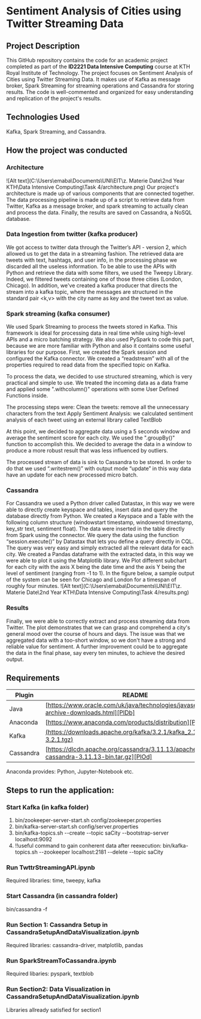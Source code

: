 # Sentiment Analysis of Cities using Twitter Streaming Data

## Project Description
This GitHub repository contains the code for an academic project completed as part of the __ID2221 Data Intensive Computing__ course at KTH Royal Institute of Technology. The project focuses on Sentiment Analysis of Cities using Twitter Streaming Data. It makes use of Kafka as message broker, Spark Streaming for streaming operations and Cassandra for storing results. The code is well-commented and organized for easy understanding and replication of the project's results.

## Technologies Used
Kafka, Spark Streaming, and Cassandra.

## How the project was conducted
### Architecture
![Alt text](C:\Users\emaba\Documents\UNI\EIT\z. Materie Date\2nd Year KTH\Data Intensive Computing\Task 4/architecture.png)
Our project's architecture is made up of various components that are connected together. The data processing pipeline is made up of a script to retrieve data from Twitter, Kafka as a message broker, and spark streaming to actually clean and process the data. Finally, the results are saved on Cassandra, a NoSQL database.

### Data Ingestion from twitter (kafka producer)
We got access to twitter data through the Twitter’s API - version 2, which allowed us to get the data in a streaming fashion. The retrieved data are tweets with text, hashtags, and user info, in the processing phase we discarded all the useless information. 
To be able to use the APIs with Python and retrieve the data with some filters, we used the Tweepy Library. Indeed, we filtered tweets containing one of those three cities (London, Chicago).
In addition, we've created a kafka producer that directs the stream into a kafka topic, where the messages are structured in the standard pair <k,v> with the city name as key and the tweet text as value.

### Spark streaming (kafka consumer)
We used Spark Streaming to process the tweets stored in Kafka. This framework is ideal for processing data in real time while using high-level APIs and a micro batching strategy.
We also used PySpark to code this part, because we are more familiar with  Python and also it contains some useful libraries for our purpose.
First, we created the Spark session and configured the Kafka connector. We created a “readstream” with all of the properties required to read data from the specified topic on Kafka. 

To process the data, we decided to use structured streaming, which is very practical and simple to use. We treated the incoming data as a data frame and applied some ".withcolumn()" operations with some User Defined Functions inside.

The processing steps were:
Clean the tweets: remove all the unnecessary characters from the text
Apply Sentiment Analysis: we calculated sentiment analysis of each tweet using an external library called TextBlob

At this point, we decided to aggregate data using a 5 seconds window and average the sentiment score for each city. We used the ".groupBy()" function to accomplish this.
We decided to average the data in a window to produce a more robust result that was less influenced by outliers.

The processed stream of data is sink to Cassandra to be stored. In order to do that we used “.writestrem()” with output mode “update” in this way data have an update for each new processed micro batch.


### Cassandra
For Cassandra we used a Python driver called Datastax, in this way we were able to directly create keyspace and tables, insert data and query the database directly from Python. 
We created a Keyspace and a Table with the following column structure (windowstart timestamp, windowend timestamp, key_str text, sentiment float).
The data were inserted in the table directly from Spark using the connector. 
We query the data using the function “session.execute()” by Datastax that lets you define a query directly in CQL. The query was very easy and simply extracted all the relevant data for each city. 
We created a Pandas dataframe with the extracted data, in this way we were able to plot it using the Matplotlib library. 
We Plot different subchart for each city with the axis X being the date time and the axis Y being the level of sentiment (ranging from -1 to 1). In the figure below, a sample output of the system can be seen for Chicago and London for a timespan of roughly four minutes.
![Alt text](C:\Users\emaba\Documents\UNI\EIT\z. Materie Date\2nd Year KTH\Data Intensive Computing\Task 4/results.png)

### Results
Finally, we were able to correctly extract and process streaming data from Twitter. The plot demonstrates that we can grasp and comprehend a city's general mood over the course of hours and days. 
The issue was that we aggregated data with a too-short window, so we don't have a strong and reliable value for sentiment. A further improvement could be to aggregate the data in the final phase, say every ten minutes, to achieve the desired output. 

## Requirements

| Plugin | README |
| ------ | ------ |
| Java | [https://www.oracle.com/uk/java/technologies/javase/javase8-archive-downloads.html][PlDb] |
| Anaconda | [https://www.anaconda.com/products/distribution][PlGh] |
| Kafka | [(https://downloads.apache.org/kafka/3.2.1/kafka_2.12-3.2.1.tgz)][PlGd] |
| Cassandra | [https://dlcdn.apache.org/cassandra/3.11.13/apache-cassandra-3.11.13-bin.tar.gz][PlOd] |

Anaconda provides: Python, Jupyter-Notebook etc. 

## Steps to run the application: 

### Start Kafka (in kafka folder)

<ol>
  <li>bin/zookeeper-server-start.sh config/zookeeper.properties</li>
  <li>bin/kafka-server-start.sh config/server.properties</li>
  <li> bin/kafka-topics.sh --create --topic saCity --bootstrap-server localhost:9092</li>
  <li>!!useful command to gain conherent data after reexecution:  bin/kafka-topics.sh --zookeeper localhost:2181 --delete --topic saCity </li>
</ol> 

### Run TwttrStreamingAPI.ipynb  
Required libraries: time, tweepy, kafka

### Start Cassandra (in cassandra folder) 
bin/cassandra -f

### Run Section 1: Cassandra Setup in CassandraSetupAndDataVisualization.ipynb
Required libraries: cassandra-driver, matplotlib, pandas

### Run SparkStreamToCassandra.ipynb
Required libaries: pyspark, textblob

### Run Section2: Data Visualization in CassandraSetupAndDataVisualization.ipynb
Libraries allready satisfied for section1 

[//]: # (These are reference links used in the body of this note and get stripped out when the markdown processor does its job. There is no need to format nicely because it shouldn't be seen. Thanks SO - http://stackoverflow.com/questions/4823468/store-comments-in-markdown-syntax)

   [dill]: <https://github.com/joemccann/dillinger>
   [git-repo-url]: <https://github.com/joemccann/dillinger.git>
   [john gruber]: <http://daringfireball.net>
   [df1]: <http://daringfireball.net/projects/markdown/>
   [markdown-it]: <https://github.com/markdown-it/markdown-it>
   [Ace Editor]: <http://ace.ajax.org>
   [node.js]: <http://nodejs.org>
   [Twitter Bootstrap]: <http://twitter.github.com/bootstrap/>
   [jQuery]: <http://jquery.com>
   [@tjholowaychuk]: <http://twitter.com/tjholowaychuk>
   [express]: <http://expressjs.com>
   [AngularJS]: <http://angularjs.org>
   [Gulp]: <http://gulpjs.com>

   [PlDb]: <https://github.com/joemccann/dillinger/tree/master/plugins/dropbox/README.md>
   [PlGh]: <https://github.com/joemccann/dillinger/tree/master/plugins/github/README.md>
   [PlGd]: <https://github.com/joemccann/dillinger/tree/master/plugins/googledrive/README.md>
   [PlOd]: <https://github.com/joemccann/dillinger/tree/master/plugins/onedrive/README.md>
   [PlMe]: <https://github.com/joemccann/dillinger/tree/master/plugins/medium/README.md>
   [PlGa]: <https://github.com/RahulHP/dillinger/blob/master/plugins/googleanalytics/README.md>
